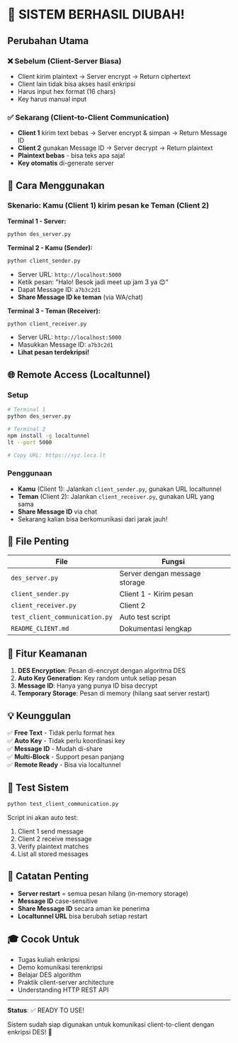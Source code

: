 # 🎉 SISTEM BERHASIL DIUBAH!

## Perubahan Utama

### ❌ Sebelum (Client-Server Biasa)
- Client kirim plaintext → Server encrypt → Return ciphertext
- Client lain tidak bisa akses hasil enkripsi
- Harus input hex format (16 chars)
- Key harus manual input

### ✅ Sekarang (Client-to-Client Communication)
- **Client 1** kirim text bebas → Server encrypt & simpan → Return Message ID
- **Client 2** gunakan Message ID → Server decrypt → Return plaintext
- **Plaintext bebas** - bisa teks apa saja!
- **Key otomatis** di-generate server

## 🚀 Cara Menggunakan

### Skenario: Kamu (Client 1) kirim pesan ke Teman (Client 2)

**Terminal 1 - Server:**
```bash
python des_server.py
```

**Terminal 2 - Kamu (Sender):**
```bash
python client_sender.py
```
- Server URL: `http://localhost:5000`
- Ketik pesan: "Halo! Besok jadi meet up jam 3 ya 😊"
- Dapat Message ID: `a7b3c2d1`
- **Share Message ID ke teman** (via WA/chat)

**Terminal 3 - Teman (Receiver):**
```bash
python client_receiver.py
```
- Server URL: `http://localhost:5000`
- Masukkan Message ID: `a7b3c2d1`
- **Lihat pesan terdekripsi!**

## 🌐 Remote Access (Localtunnel)

### Setup
```bash
# Terminal 1
python des_server.py

# Terminal 2
npm install -g localtunnel
lt --port 5000

# Copy URL: https://xyz.loca.lt
```

### Penggunaan
- **Kamu** (Client 1): Jalankan `client_sender.py`, gunakan URL localtunnel
- **Teman** (Client 2): Jalankan `client_receiver.py`, gunakan URL yang sama
- **Share Message ID** via chat
- Sekarang kalian bisa berkomunikasi dari jarak jauh!

## 📁 File Penting

| File | Fungsi |
|------|--------|
| `des_server.py` | Server dengan message storage |
| `client_sender.py` | Client 1 - Kirim pesan |
| `client_receiver.py` | Client 2 | Terima pesan |
| `test_client_communication.py` | Auto test script |
| `README_CLIENT.md` | Dokumentasi lengkap |

## 🔐 Fitur Keamanan

1. **DES Encryption**: Pesan di-encrypt dengan algoritma DES
2. **Auto Key Generation**: Key random untuk setiap pesan
3. **Message ID**: Hanya yang punya ID bisa decrypt
4. **Temporary Storage**: Pesan di memory (hilang saat server restart)

## 💡 Keunggulan

✅ **Free Text** - Tidak perlu format hex  
✅ **Auto Key** - Tidak perlu koordinasi key  
✅ **Message ID** - Mudah di-share  
✅ **Multi-Block** - Support pesan panjang  
✅ **Remote Ready** - Bisa via localtunnel  

## 🧪 Test Sistem

```bash
python test_client_communication.py
```

Script ini akan auto test:
1. Client 1 send message
2. Client 2 receive message
3. Verify plaintext matches
4. List all stored messages

## 📌 Catatan Penting

- **Server restart** = semua pesan hilang (in-memory storage)
- **Message ID** case-sensitive
- **Share Message ID** secara aman ke penerima
- **Localtunnel URL** bisa berubah setiap restart

## 🎓 Cocok Untuk

- Tugas kuliah enkripsi
- Demo komunikasi terenkripsi
- Belajar DES algorithm
- Praktik client-server architecture
- Understanding HTTP REST API

---

**Status**: ✅ READY TO USE!

Sistem sudah siap digunakan untuk komunikasi client-to-client dengan enkripsi DES! 🎉
